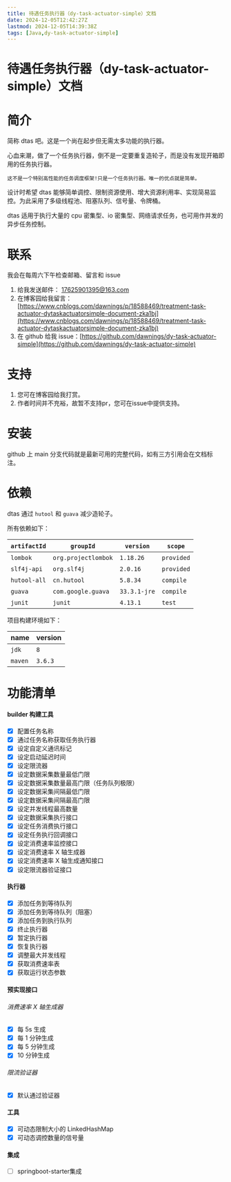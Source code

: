```yaml
---
title: 待遇任务执行器（dy-task-actuator-simple）文档
date: 2024-12-05T12:42:27Z
lastmod: 2024-12-05T14:39:38Z
tags: [Java,dy-task-actuator-simple]
---
```


# 待遇任务执行器（dy-task-actuator-simple）文档

# 简介

简称 dtas 吧。这是一个尚在起步但无需太多功能的执行器。

心血来潮，做了一个任务执行器，倒不是一定要重复造轮子，而是没有发现开箱即用的任务执行器。

​`这不是一个特别高性能的任务调度框架!只是一个任务执行器。唯一的优点就是简单。`​

设计时希望 dtas 能够简单调控、限制资源使用、增大资源利用率、实现简易监控。为此采用了多级线程池、阻塞队列、信号量、令牌桶。

dtas 适用于执行大量的 cpu 密集型、io 密集型、网络请求任务，也可用作并发的异步任务控制。

# 联系

我会在每周六下午检查邮箱、留言和 issue

1. 给我发送邮件： 17625901395@163.com
2. 在博客园给我留言：[https://www.cnblogs.com/dawnings/p/18588469/treatment-task-actuator-dytaskactuatorsimple-document-zka1bj](https://www.cnblogs.com/dawnings/p/18588469/treatment-task-actuator-dytaskactuatorsimple-document-zka1bj)
3. 在 github 给我 issue：[https://github.com/dawnings/dy-task-actuator-simple](https://github.com/dawnings/dy-task-actuator-simple)

# 支持

1. 您可在博客园给我打赏。
2. 作者时间并不充裕，故暂不支持pr，您可在issue中提供支持。

# 安装

github 上 main 分支代码就是最新可用的完整代码，如有三方引用会在文档标注。

# 依赖

dtas 通过 `hutool`​ 和 `guava`​ 减少造轮子。

所有依赖如下：

|`artifactId`​|`groupId`​|`version`​|`scope`​|
| -------------------| -------------------| -------------------| -------------------|
|​`lombok`​|​`org.projectlombok`​|​`1.18.26`​|​`provided`​|
|​`slf4j-api`​|​`org.slf4j`​|​`2.0.16`​|​`provided`​|
|​`hutool-all`​|​`cn.hutool`​|​`5.8.34`​|​`compile`​|
|​`guava`​|​`com.google.guava`​|​`33.3.1-jre`​|​`compile`​|
|​`junit`​|​`junit`​|​`4.13.1`​|​`test`​|

项目构建环境如下：

|name|version|
| ---------------------| ------------------------|
|​`jdk`​|​`8`​|
|​`maven`​|​`3.6.3`​<br />|

# 功能清单

#### builder 构建工具

* [X] 配置任务名称
* [X] 通过任务名称获取任务执行器
* [X] 设定自定义通讯标记
* [X] 设定启动延迟时间
* [X] 设定限流器
* [X] 设定数据采集数量最低门限
* [X] 设定数据采集数量最高门限（任务队列极限）
* [X] 设定数据采集间隔最低门限
* [X] 设定数据采集间隔最高门限
* [X] 设定并发线程最高数量
* [X] 设定数据采集执行接口
* [X] 设定任务消费执行接口
* [X] 设定任务执行回调接口
* [X] 设定消费速率监控接口
* [X] 设定消费速率 X 轴生成器
* [X] 设定消费速率 X 轴生成通知接口
* [X] 设定限流器验证接口

#### 执行器

* [X] 添加任务到等待队列
* [X] 添加任务到等待队列（阻塞）
* [X] 添加任务到执行队列
* [X] 终止执行器
* [X] 暂定执行器
* [X] 恢复执行器
* [X] 调整最大并发线程
* [X] 获取消费速率表
* [X] 获取运行状态参数

#### 预实现接口

###### 消费速率 X 轴生成器

* [X] 每 5s 生成
* [X] 每 1 分钟生成
* [X] 每 5 分钟生成
* [X] 10 分钟生成

###### 限流验证器

* [X] 默认通过验证器

#### 工具

* [X] 可动态限制大小的 LinkedHashMap
* [X] 可动态调控数量的信号量

#### 集成

* [ ] springboot-starter集成
